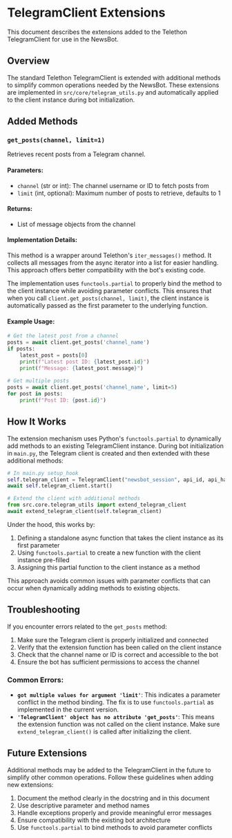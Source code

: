 # TelegramClient Extensions

This document describes the extensions added to the Telethon TelegramClient for use in the NewsBot.

## Overview

The standard Telethon TelegramClient is extended with additional methods to simplify common operations needed by the NewsBot. These extensions are implemented in `src/core/telegram_utils.py` and automatically applied to the client instance during bot initialization.

## Added Methods

### `get_posts(channel, limit=1)`

Retrieves recent posts from a Telegram channel.

#### Parameters:
- `channel` (str or int): The channel username or ID to fetch posts from
- `limit` (int, optional): Maximum number of posts to retrieve, defaults to 1

#### Returns:
- List of message objects from the channel

#### Implementation Details:
This method is a wrapper around Telethon's `iter_messages()` method. It collects all messages from the async iterator into a list for easier handling. This approach offers better compatibility with the bot's existing code.

The implementation uses `functools.partial` to properly bind the method to the client instance while avoiding parameter conflicts. This ensures that when you call `client.get_posts(channel, limit)`, the client instance is automatically passed as the first parameter to the underlying function.

#### Example Usage:
```python
# Get the latest post from a channel
posts = await client.get_posts('channel_name')
if posts:
    latest_post = posts[0]
    print(f"Latest post ID: {latest_post.id}")
    print(f"Message: {latest_post.message}")
    
# Get multiple posts
posts = await client.get_posts('channel_name', limit=5)
for post in posts:
    print(f"Post ID: {post.id}")
```

## How It Works

The extension mechanism uses Python's `functools.partial` to dynamically add methods to an existing TelegramClient instance. During bot initialization in `main.py`, the Telegram client is created and then extended with these additional methods:

```python
# In main.py setup_hook
self.telegram_client = TelegramClient("newsbot_session", api_id, api_hash)
await self.telegram_client.start()

# Extend the client with additional methods
from src.core.telegram_utils import extend_telegram_client
await extend_telegram_client(self.telegram_client)
```

Under the hood, this works by:
1. Defining a standalone async function that takes the client instance as its first parameter
2. Using `functools.partial` to create a new function with the client instance pre-filled
3. Assigning this partial function to the client instance as a method

This approach avoids common issues with parameter conflicts that can occur when dynamically adding methods to existing objects.

## Troubleshooting

If you encounter errors related to the `get_posts` method:

1. Make sure the Telegram client is properly initialized and connected
2. Verify that the extension function has been called on the client instance
3. Check that the channel name or ID is correct and accessible to the bot
4. Ensure the bot has sufficient permissions to access the channel

### Common Errors:

- **`got multiple values for argument 'limit'`**: This indicates a parameter conflict in the method binding. The fix is to use `functools.partial` as implemented in the current version.
- **`'TelegramClient' object has no attribute 'get_posts'`**: This means the extension function was not called on the client instance. Make sure `extend_telegram_client()` is called after initializing the client.

## Future Extensions

Additional methods may be added to the TelegramClient in the future to simplify other common operations. Follow these guidelines when adding new extensions:

1. Document the method clearly in the docstring and in this document
2. Use descriptive parameter and method names
3. Handle exceptions properly and provide meaningful error messages
4. Ensure compatibility with the existing bot architecture
5. Use `functools.partial` to bind methods to avoid parameter conflicts 